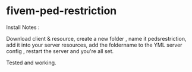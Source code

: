 # fivem-ped-restriction


Install Notes : 

Download client & resource, create a new folder , name it pedsrestriction, add it into your server resources, add the foldername to the YML server config , restart the server and you're all set.

Tested and working.
